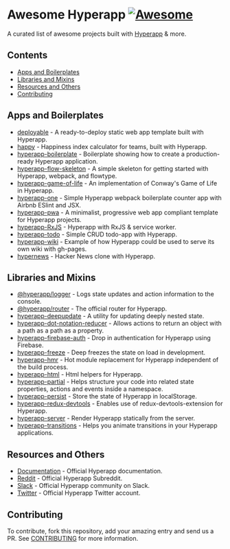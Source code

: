 # Awesome Hyperapp [![Awesome](https://cdn.rawgit.com/sindresorhus/awesome/d7305f38d29fed78fa85652e3a63e154dd8e8829/media/badge.svg)](https://github.com/sindresorhus/awesome)

A curated list of awesome projects built with [Hyperapp](https://github.com/hyperapp/hyperapp) & more.

## Contents
- [Apps and Boilerplates](#apps-and-boilerplates)
- [Libraries and Mixins](#libraries-and-mixins)
- [Resources and Others](#resources-and-others)
- [Contributing](#contributing)

## Apps and Boilerplates

- [deployable](https://github.com/lukejacksonn/deployable) - A ready-to-deploy static web app template built with Hyperapp.
- [happy](https://github.com/zaceno/happy) - Happiness index calculator for teams, built with Hyperapp.
- [hyperapp-boilerplate](https://github.com/tzellman/hyperapp-boilerplate) - Boilerplate showing how to create a production-ready Hyperapp application.
- [hyperapp-flow-skeleton](https://github.com/just-nobody/hyperapp-flow-skeleton) - A simple skeleton for getting started with Hyperapp, webpack, and flowtype.
- [hyperapp-game-of-life](https://github.com/applefreak/hyperapp-game-of-life/) - An implementation of Conway's Game of Life in Hyperapp.
- [hyperapp-one](https://github.com/selfup/hyperapp-one) - Simple Hyperapp webpack boilerplate counter app with Airbnb ESlint and JSX.
- [hyperapp-pwa](https://github.com/lukejacksonn/hyperapp-pwa) - A minimalist, progressive web app compliant template for Hyperapp projects.
- [hyperapp-RxJS](https://github.com/marcusasplund/hyperapp-RxJS) - Hyperapp with RxJS & service worker.
- [hyperapp-todo](https://github.com/marcusasplund/hyperapp-todo-simple) - Simple CRUD todo-app with Hyperapp.
- [hyperapp-wiki](https://github.com/lukejacksonn/hyperapp-wiki) - Example of how Hyperapp could be used to serve its own wiki with gh-pages.
- [hypernews](https://github.com/traducer/hypernews) - Hacker News clone with Hyperapp.

## Libraries and Mixins
- [@hyperapp/logger](https://github.com/hyperapp/logger) - Logs state updates and action information to the console.
- [@hyperapp/router](https://github.com/hyperapp/router) - The official router for Hyperapp.
- [hyperapp-deepupdate](https://github.com/NoobLad/hyperapp-deepupdate) - A utility for updating deeply nested state.
- [hyperapp-dot-notation-reducer](https://github.com/alber70g/hyperapp-dot-notation-reducer) - Allows actions to return an object with a path as a path as a property.
- [hyperapp-firebase-auth](https://github.com/lukejacksonn/hyperapp-firebase-auth) - Drop in authentication for Hyperapp using Firebase.
- [hyperapp-freeze](https://github.com/okwolf/hyperapp-freeze) - Deep freezes the state on load in development.
- [hyperapp-hmr](https://github.com/scrapjs/hyperapp-hmr) - Hot module replacement for Hyperapp independent of the build process.
- [hyperapp-html](https://github.com/swizz/hyperapp-html) - Html helpers for Hyperapp.
- [hyperapp-partial](https://github.com/zaceno/hyperapp-partial) - Helps structure your code into related state properties, actions and events inside a namespace.
- [hyperapp-persist](https://github.com/jamen/hyperapp-persist) - Store the state of Hyperapp in localStorage.
- [hyperapp-redux-devtools](https://github.com/andyrj/hyperapp-redux-devtools) - Enables use of redux-devtools-extension for Hyperapp.
- [hyperapp-server](https://github.com/hyperapp/server) - Render Hyperapp statically from the server.
- [hyperapp-transitions](https://github.com/zaceno/hyperapp-transitions) - Helps you animate transitions in your Hyperapp applications.

## Resources and Others
- [Documentation](https://github.com/hyperapp/hyperapp/tree/master/docs) - Official Hyperapp documentation.
- [Reddit](https://www.reddit.com/r/hyperapp/) - Official Hyperapp Subreddit.
- [Slack](https://hyperappjs.herokuapp.com/) - Official Hyperapp community on Slack.
- [Twitter](https://twitter.com/hyperappjs) - Official Hyperapp Twitter account.

## Contributing

To contribute, fork this repository, add your amazing entry and send us a PR. See [CONTRIBUTING](/CONTRIBUTING.md) for more information.
